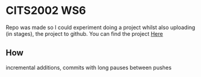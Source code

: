 # **CITS2002 WS6**
Repo was made so I could experiment doing a project whilst also uploading (in stages), the project to github. You can find the project [Here](https://teaching.csse.uwa.edu.au/units/CITS2002/workshops/workshop6.php)

## **How**
incremental additions, commits with long pauses between pushes

